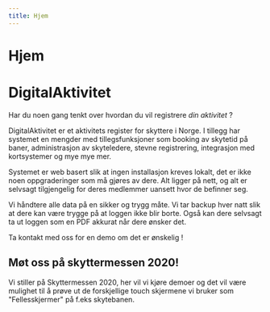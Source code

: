 ```yaml
---
title: Hjem
---
```

# Hjem

# DigitalAktivitet #
Har du noen gang tenkt over hvordan du vil registrere _din aktivitet_ ? 

DigitalAktivitet er et aktivitets register for skyttere i Norge. I tillegg har systemet en mengder med tillegsfunksjoner som booking av skytetid på baner, administrasjon av skyteledere, stevne registrering, integrasjon med kortsystemer  og mye mye mer.

Systemet er web basert slik at ingen installasjon kreves lokalt, det er ikke noen oppgraderinger som må gjøres av dere. Alt ligger på nett, og alt er selvsagt tilgjengelig for deres medlemmer uansett hvor de befinner seg.

Vi håndtere alle data på en sikker og trygg måte. Vi tar backup hver natt slik at dere kan være trygge på at loggen ikke blir borte. Også kan dere selvsagt ta ut loggen som en PDF akkurat når dere ønsker det.


Ta kontakt med oss for en demo om det er ønskelig !


## Møt oss på skyttermessen 2020! ##

Vi stiller på Skyttermessen 2020, her vil vi kjøre demoer og det vil være mulighet til å prøve ut de forskjellige touch skjermene vi bruker som "Fellesskjermer" på f.eks skytebanen.
